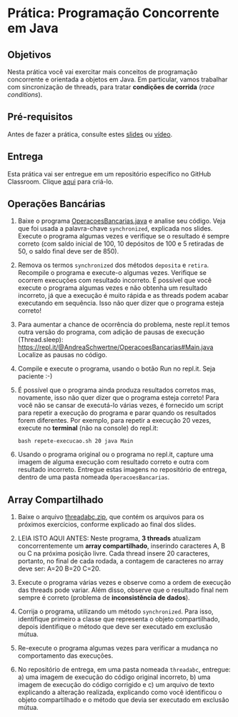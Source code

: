 # Prática: Programação Concorrente em Java


## Objetivos
Nesta prática você vai exercitar mais conceitos de programação concorrente e orientada a objetos em Java. Em particular, vamos trabalhar com sincronização de threads, para tratar **condições de corrida** (*race conditions*).

## Pré-requisitos

Antes de fazer a prática, consulte estes [slides](https://docs.google.com/presentation/d/1LZumlaNCOFiLPZZbRJbGnwmxO-qqPAQYpPD7j5iHUX4/edit?usp=sharing) ou [vídeo](https://drive.google.com/file/d/1R4GQbVf_z3b8Rti-SM_ZrjBzI5poQZdD/view?usp=sharing).




## Entrega

Esta prática vai ser entregue em um repositório específico no GitHub Classroom. Clique [aqui](https://classroom.github.com/a/moODL9kb) para criá-lo.


## Operações Bancárias


1. Baixe o programa [OperacoesBancarias.java](src/OperacoesBancarias.java) e analise seu código. Veja que foi usada a palavra-chave `synchronized`, explicada nos slides. Execute o programa algumas vezes e verifique se o resultado é sempre correto (com saldo inicial de 100, 10 depósitos de 100 e 5 retiradas de 50, o saldo final deve ser de 850).

3. Remova os termos `synchronized` dos métodos `deposita` e `retira`. Recompile o programa e execute-o algumas vezes. Verifique se ocorrem execuções com resultado incorreto.
É possível que você execute o programa algumas vezes e não obtenha um resultado incorreto, já que a execução é muito rápida e as threads podem acabar executando em sequência. Isso não quer dizer que o programa esteja correto!

4. Para aumentar a chance de ocorrência do problema, neste repl.it temos outra versão do programa, com adição de pausas de execução (Thread.sleep): https://repl.it/@AndreaSchwertne/OperacoesBancarias#Main.java
Localize as pausas no código.

5. Compile e execute o programa, usando o botão Run no repl.it. Seja paciente :-)

6. É possível que o programa ainda produza resultados corretos mas, novamente, isso não quer dizer que o programa esteja correto! Para você não se cansar de executá-lo várias vezes, é fornecido um script para repetir a execução do programa e parar quando os resultados forem diferentes.
Por exemplo, para repetir a execução 20 vezes, execute no **terminal** (não na console) do repl.it:
   ```
   bash repete-execucao.sh 20 java Main
   ```

7. Usando o programa original ou o programa no repl.it, capture uma imagem de alguma execução com resultado correto e outra com resultado incorreto. Entregue estas imagens no repositório de entrega, dentro de uma pasta nomeada `OperacoesBancarias`.


## Array Compartilhado


1. Baixe o arquivo [threadabc.zip](src/threadabc.zip), que contém os arquivos para os próximos exercícios, conforme explicado ao final dos slides.

2. LEIA ISTO AQUI ANTES: Neste programa, **3 threads** atualizam concorrentemente um **array compartilhado**, inserindo caracteres A, B ou C na próxima posição livre. Cada thread insere 20 caracteres, portanto, no final de cada rodada, a contagem de caracteres no array deve ser: A=20 B=20 C=20.

3. Execute o programa várias vezes e observe como a ordem de execução das threads pode variar. Além disso, observe que o resultado final nem sempre é correto (problema de **inconsistência de dados**).

4. Corrija o programa, utilizando um método `synchronized`. Para isso, identifique primeiro a classe que representa o objeto compartilhado, depois identifique o método que deve ser executado em exclusão mútua. 

5. Re-execute o programa algumas vezes para verificar a mudança no comportamento das execuções.


6. No repositório de entrega, em uma pasta nomeada `threadabc`, entregue: a) uma imagem de execução do código original incorreto, b) uma imagem de execução do código corrigido e c) um arquivo de texto explicando a alteração realizada, explicando como você identificou o objeto compartilhado e o método que devia ser executado em exclusão mútua.


